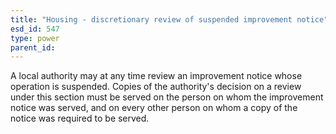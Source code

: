 ```yaml
---
title: "Housing - discretionary review of suspended improvement notice"
esd_id: 547
type: power
parent_id:  
---
```


A local authority may at any time review an improvement notice whose operation is suspended.    Copies of the authority's decision on a review under this section must be served on the person on whom the improvement notice was served, and on every other person on whom a copy of the notice was required to be served.

